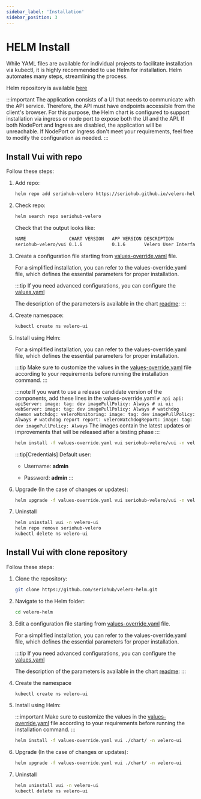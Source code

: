 ```yaml
---
sidebar_label: 'Installation'
sidebar_position: 3
---
```


# HELM Install

While YAML files are available for individual projects to facilitate installation via kubectl, it is highly recommended to use Helm for installation. Helm automates many steps, streamlining the process.

Helm repository is available [here](https://github.com/seriohub/velero-helm)

:::important
The application consists of a UI that needs to communicate with the API service. Therefore, the API must have endpoints accessible from the client's browser. For this purpose, the Helm chart is configured to support installation via ingress or node port to expose both the UI and the API.
If both NodePort and Ingress are disabled, the application will be unreachable.
If NodePort or Ingress don't meet your requirements, feel free to modify the configuration as needed.
:::

## Install Vui with repo

Follow these steps:

1. Add repo:

    ``` bash
    helm repo add seriohub-velero https://seriohub.github.io/velero-helm/
    ```

2. Check repo:

    ``` bash
    helm search repo seriohub-velero
    ```

    Check that the output looks like:

    ``` bash
    NAME                CHART VERSION   APP VERSION DESCRIPTION                                       
    seriohub-velero/vui 0.1.6           0.1.6       Velero User Interface: a friendly UI and dashbo..
    ```

3. Create a configuration file starting from [values-override.yaml](https://github.com/seriohub/velero-helm/blob/main/values-override.yaml) file.

    For a simplified installation, you can refer to the values-override.yaml file, which defines the essential parameters for proper installation.

    :::tip
    If you need advanced configurations, you can configure the [values.yaml](https://github.com/seriohub/velero-helm/blob/main/chart/values.yaml)

    The description of the parameters is available in the chart [readme](https://github.com/seriohub/velero-helm/tree/main/chart):
    :::

4. Create namespace:
  
    ``` bash
    kubectl create ns velero-ui
    ```

5. Install using Helm:

    For a simplified installation, you can refer to the values-override.yaml file, which defines the essential parameters for proper installation.

    :::tip
    Make sure to customize the values in the [values-override.yaml](https://github.com/seriohub/velero-helm/blob/main/values-override.yaml) file according to your requirements before running the installation command.
    :::

    :::note
    If you want to use a release candidate version of the components, add these lines in the values-override.yaml
        ```
        # api
        api:
          apiServer:
            image:
              tag: dev
            imagePullPolicy: Always
        # ui
        ui:
          webServer:
            image:
              tag: dev
            imagePullPolicy: Always
        # watchdog daemon
        watchdog:
          veleroMonitoring:
            image:
              tag: dev
            imagePullPolicy: Always
        # watchdog report
        report:
          veleroWatchdogReport:
            image:
              tag: dev
            imagePullPolicy: Always
        ```
    The images contain the latest updates or improvements that will be released after a testing phase
    :::


    ``` bash
    helm install -f values-override.yaml vui seriohub-velero/vui -n velero-ui
    ```

    :::tip[Credentials]
    Default user:

    - Username: **admin**

    - Password: **admin**
    :::

6. Upgrade (In the case of changes or updates):

    ``` bash
    helm upgrade -f values-override.yaml vui seriohub-velero/vui -n velero-ui
    ```

7. Uninstall

    ``` bash
    helm uninstall vui -n velero-ui
    helm repo remove seriohub-velero
    kubectl delete ns velero-ui
    ```

## Install Vui with clone repository

Follow these steps:

1. Clone the repository:

    ``` bash
    git clone https://github.com/seriohub/velero-helm.git
    ```

2. Navigate to the Helm folder:

    ``` bash
    cd velero-helm
    ```

3. Edit a configuration file starting from [values-override.yaml](https://github.com/seriohub/velero-helm/blob/main/values-override.yaml) file.

    For a simplified installation, you can refer to the values-override.yaml file, which defines the essential parameters for proper installation.

    :::tip
    If you need advanced configurations, you can configure the [values.yaml](https://github.com/seriohub/velero-helm/blob/main/chart/values.yaml)

    The description of the parameters is available in the chart [readme](https://github.com/seriohub/velero-helm/tree/main/chart):
    :::

4. Create the namespace

    ``` bash
    kubectl create ns velero-ui
    ```

5. Install using Helm:

    :::important
    Make sure to customize the values in the [values-override.yaml](https://github.com/seriohub/velero-helm/blob/main/values-override.yaml) file according to your requirements before running the installation command.
    :::

    ``` bash
    helm install -f values-override.yaml vui ./chart/ -n velero-ui
    ```

6. Upgrade (In the case of changes or updates):

    ``` bash
    helm upgrade -f values-override.yaml vui ./chart/ -n velero-ui
    ```

7. Uninstall

    ``` bash
    helm uninstall vui -n velero-ui
    kubectl delete ns velero-ui
    ```
